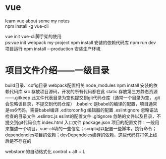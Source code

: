 # vue
learn vue about some my notes
<br>
npm install -g vue-cli
<br>
  
  vue init <template-name> <project-name>	vue-cli脚手架的使用<br>
ps:vue init webpack my-project
npm install     安装的依赖代码库
npm run dev		项目运行
npm install --production	安装生产环境

# 项目文件介绍——一级目录
build目录、cofig目录	webpack配置相关
node_modules	npm install 安装的依赖代码库
src				存放项目源码，开发的所有代码都在此
static			存放第三方静态资源
——.gitkeep		此文件代表目录为空也提交到git代码仓库（通常一个目录为空，.git会忽略该目录，不提交到代码仓库）
.babelrc		是babel的编译的配置，项目通常是es6代码，需要babel编译
.editorconfig	编辑器的配置
.eslintignore	忽略语法检查的目录文件
.eslintrc.js	eslint的配置文件
.gitignore		忽略的文件以及目录，不提交到git代码仓库
index.html		入口文件
package.json	项目的配置文件：一般用来描述一个项目，vue-cli填的一些信息；script可以配置一些脚本，执行命令；dependencies项目的依赖；devDependcies编译的依赖，这些代码在打包上线后是不存在的

webstorm的自动格式化  control + alt + L 
